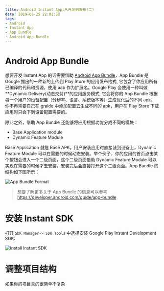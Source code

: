 ```yaml
---
title: Android Instant App:从开发到发布(二)
date: 2019-08-25 22:01:08
tags:
- Android
- Instant App
- App Bundle
- Android App Bundle
---
```


# Android App Bundle

想要开发 Instant App 的话需要借助 [Android App Bundle](https://developer.android.com/guide/app-bundle/)，App Bundle 是 Google 推出的一种新的上传到 Play Store 的应用发布格式, 它包含了你应用所有已编译的代码和资源，使用 aab 作为扩展名。Google Play 会使用一种叫做**Dynamic Delivery(动态交付)**的应用服务模式, 它会将你的 App Bundle 根据每一个用户的设备配置（分辨率、语言、系统版本等）生成优化后的不同 apk，你不再需要自己在 gralde 中添加配置去生成不同的 apk，用户在 Play Store 下载应用时只会下到设备配置需要的。

除此之外，借助 App Bundle 还能够将应用根据功能分成不同的模块：

- Base Application module
- Dynamic Feature Module

Base Application 就是 Base APK，用户安装应用时直接装到设备上，Dynamic Feature Module 可以在需要的时候动态安装。举个例子，你的应用的首页点击某个按钮会进入一个二级页面，这个二级页面借助 Dynamic Feature Module 可以实现在需要的时候才去安装，安装完后会直接打开这个二级页面。App Bundle 的结构如下图所示：

![App Bundle Format](/images/Android_Bundle_Format.png)

> 想要了解更多关于 App Bundle 的信息可以参考 https://developer.android.com/guide/app-bundle

# 安装 Instant SDK

打开 `SDK Manager-> SDK Tools` 中选择安装 Google Play Instant Development SDK:

![Install Instant SDK](/images/install_instant_sdk.png)


# 调整项目结构

如果你的项目真的很简单不复杂
